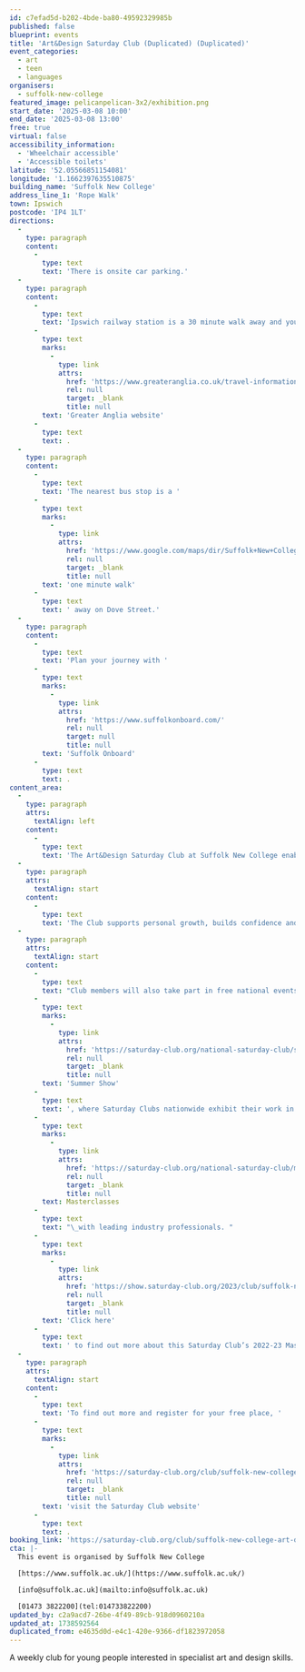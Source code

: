 ```yaml
---
id: c7efad5d-b202-4bde-ba80-49592329985b
published: false
blueprint: events
title: 'Art&Design Saturday Club (Duplicated) (Duplicated)'
event_categories:
  - art
  - teen
  - languages
organisers:
  - suffolk-new-college
featured_image: pelicanpelican-3x2/exhibition.png
start_date: '2025-03-08 10:00'
end_date: '2025-03-08 13:00'
free: true
virtual: false
accessibility_information:
  - 'Wheelchair accessible'
  - 'Accessible toilets'
latitude: '52.05566851154081'
longitude: '1.1662397635510875'
building_name: 'Suffolk New College'
address_line_1: 'Rope Walk'
town: Ipswich
postcode: 'IP4 1LT'
directions:
  -
    type: paragraph
    content:
      -
        type: text
        text: 'There is onsite car parking.'
  -
    type: paragraph
    content:
      -
        type: text
        text: 'Ipswich railway station is a 30 minute walk away and you can find up to date train times on the '
      -
        type: text
        marks:
          -
            type: link
            attrs:
              href: 'https://www.greateranglia.co.uk/travel-information/station-information/ips'
              rel: null
              target: _blank
              title: null
        text: 'Greater Anglia website'
      -
        type: text
        text: .
  -
    type: paragraph
    content:
      -
        type: text
        text: 'The nearest bus stop is a '
      -
        type: text
        marks:
          -
            type: link
            attrs:
              href: 'https://www.google.com/maps/dir/Suffolk+New+College,+Waterfront+Building,+Rope+Walk,+Ipswich/Dove+Street,+Ipswich+IP4+2LS/@52.056116,1.1632617,17z/data=!4m14!4m13!1m5!1m1!1s0x47d99f81073e5c7f:0x4cf45ab41ce85c76!2m2!1d1.1661593!2d52.05553!1m5!1m1!1s0x47d99f81b84bd029:0xf15afb01fd2733f8!2m2!1d1.165675!2d52.056702!3e2?entry=ttu&g_ep=EgoyMDI1MDEyOS4xIKXMDSoASAFQAw%3D%3D'
              rel: null
              target: _blank
              title: null
        text: 'one minute walk'
      -
        type: text
        text: ' away on Dove Street.'
  -
    type: paragraph
    content:
      -
        type: text
        text: 'Plan your journey with '
      -
        type: text
        marks:
          -
            type: link
            attrs:
              href: 'https://www.suffolkonboard.com/'
              rel: null
              target: null
              title: null
        text: 'Suffolk Onboard'
      -
        type: text
        text: .
content_area:
  -
    type: paragraph
    attrs:
      textAlign: left
    content:
      -
        type: text
        text: 'The Art&Design Saturday Club at Suffolk New College enables students to explore a range of specialist art and design techniques including: drawing, painting, mixed media, printmaking, textiles, animation and photography.'
  -
    type: paragraph
    attrs:
      textAlign: start
    content:
      -
        type: text
        text: 'The Club supports personal growth, builds confidence and encourages creative risk taking. It also traditionally works with local creative groups, helping members to network and engage in exciting and innovative projects.'
  -
    type: paragraph
    attrs:
      textAlign: start
    content:
      -
        type: text
        text: "Club members will also take part in free national events including\_the\_"
      -
        type: text
        marks:
          -
            type: link
            attrs:
              href: 'https://saturday-club.org/national-saturday-club/summer-show/'
              rel: null
              target: _blank
              title: null
        text: 'Summer Show'
      -
        type: text
        text: ', where Saturday Clubs nationwide exhibit their work in a public exhibition, and '
      -
        type: text
        marks:
          -
            type: link
            attrs:
              href: 'https://saturday-club.org/national-saturday-club/masterclasses/'
              rel: null
              target: _blank
              title: null
        text: Masterclasses
      -
        type: text
        text: "\_with leading industry professionals. "
      -
        type: text
        marks:
          -
            type: link
            attrs:
              href: 'https://show.saturday-club.org/2023/club/suffolk-new-college'
              rel: null
              target: _blank
              title: null
        text: 'Click here'
      -
        type: text
        text: ' to find out more about this Saturday Club’s 2022-23 Masterclass with Polly Dunbar.'
  -
    type: paragraph
    attrs:
      textAlign: start
    content:
      -
        type: text
        text: 'To find out more and register for your free place, '
      -
        type: text
        marks:
          -
            type: link
            attrs:
              href: 'https://saturday-club.org/club/suffolk-new-college-art-design/'
              rel: null
              target: _blank
              title: null
        text: 'visit the Saturday Club website'
      -
        type: text
        text: .
booking_link: 'https://saturday-club.org/club/suffolk-new-college-art-design/'
cta: |-
  This event is organised by Suffolk New College

  [https://www.suffolk.ac.uk/](https://www.suffolk.ac.uk/)

  [info@suffolk.ac.uk](mailto:info@suffolk.ac.uk)

  [01473 3822200](tel:014733822200)
updated_by: c2a9acd7-26be-4f49-89cb-918d0960210a
updated_at: 1738592564
duplicated_from: e4635d0d-e4c1-420e-9366-df1823972058
---
```

A weekly club for young people interested in specialist art and design skills.